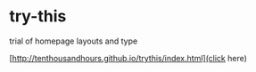 try-this
========

trial of homepage layouts and type

[http://tenthousandhours.github.io/trythis/index.html](click here)
